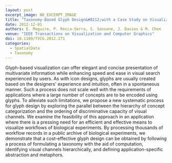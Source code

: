 ```yaml
---
layout: post
excerpt_image: NO_EXCERPT_IMAGE
title: "Taxonomy-Based Glyph Design&#8212;with a Case Study on Visualizing Workflows of Biological Experiments"
date: 2012-12-01
authors: E. Maguire, P. Rocca-Serra, S. Sansone, J. Davies & M. Chen
venue: "IEEE Transactions on Visualization and Computer Graphics"
doi: 10.1109/TVCG.2012.271
categories:
  - SpatialData
  - Taxonomy
---
```

Glyph-based visualization can offer elegant and concise presentation of multivariate information while enhancing speed and ease in visual search experienced by users. As with icon designs, glyphs are usually created based on the designers' experience and intuition, often in a spontaneous manner. Such a process does not scale well with the requirements of applications where a large number of concepts are to be encoded using glyphs. To alleviate such limitations, we propose a new systematic process for glyph design by exploring the parallel between the hierarchy of concept categorization and the ordering of discriminative capacity of visual channels. We examine the feasibility of this approach in an application where there is a pressing need for an efficient and effective means to visualize workflows of biological experiments. By processing thousands of workflow records in a public archive of biological experiments, we demonstrate that a cost-effective glyph design can be obtained by following a process of formulating a taxonomy with the aid of computation, identifying visual channels hierarchically, and defining application-specific abstraction and metaphors.
